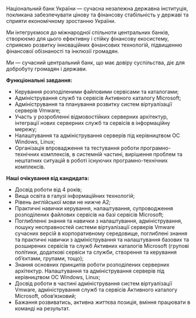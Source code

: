Національний банк України — сучасна незалежна державна інституція, покликана
забезпечувати цінову та фінансову стабільність у державі та сприяти
економічному зростанню України.

Ми інтегруємося до міжнародної спільноти центральних банків, створюємо для
цього ефективну і стійку фінансову екосистему, сприяємо розвитку інноваційних
фінансових технологій, підвищенню фінансової обізнаності та інклюзії громадян.

Ми — сучасний центральний банк, що має довіру суспільства, діє для добробуту
громадян і держави.

**Функціональні завдання:**

  * Керування розподіленими файловими сервісами та каталогами;
  * Адміністрування служб та сервісів Активного каталогу Microsoft; 
  * Адміністрування та планування розвитку систем віртуалізації серверів Vmware; 
  * Участь у розробленні відмовостійких серверних архітектур, інтеграції нових серверних служб та сервісів в інформаційну мережу;
  * Налаштування та адміністрування серверів під керівництвом ОС Windows, Linux;
  * Організація впровадження та тестування роботи програмно-технічних комплексів, в системній частині, вирішення проблем та нештатних ситуацій в роботі існуючих програмно-технічних комплексів.

**Наші очікування від кандидата:**

  * Досвід роботи від 4 років;
  * Вища освіта в галузі інформаційних технологій;
  * Рівень англійської мови не нижче А2;
  * Практичні навички керування, налаштування, супроводження розподілених файлових сервісів на базі сервісів Microsoft;
  * Поглибленні знання та навички з налаштування, адміністрування, пошуку несправностей системи віртуалізації серверів Vmware сучасних версій в корпоративному середовище, поглиблені знання та практичні навички з адміністрування та налаштування базових та розширених сервісів та служб Активних каталогів Microsoft (групові політики, додаткові сервіси та служби, створення та керування об’єктами, групами, тощо);
  * Знання основних принципів роботи розподілених серверних архітектур. Налаштування та адміністрування серверів під керівництвом ОС Windows, Linux;
  * Досвід роботи в частині адміністрування систем віртуалізації Vmware, адміністрування служб та сервісів Активного каталогу Microsoft, обов’язковий;
  * Бажання розвиватись, активна життєва позиція, вміння працювати в команді на результат.